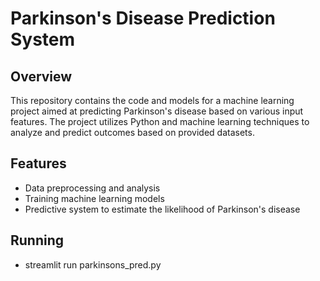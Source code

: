 # Parkinson's Disease Prediction System

## Overview
This repository contains the code and models for a machine learning project aimed at predicting Parkinson's disease based on various input features. The project utilizes Python and machine learning techniques to analyze and predict outcomes based on provided datasets.

## Features
- Data preprocessing and analysis
- Training machine learning models
- Predictive system to estimate the likelihood of Parkinson's disease

## Running 
- streamlit run parkinsons_pred.py
